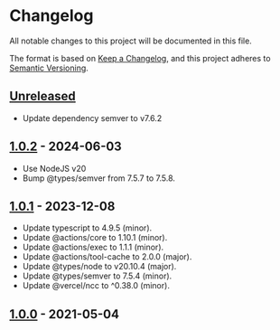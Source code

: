 # Changelog

All notable changes to this project will be documented in this file.

The format is based on [Keep a Changelog](https://keepachangelog.com/en/1.0.0/),
and this project adheres to [Semantic Versioning](https://semver.org/spec/v2.0.0.html).

## [Unreleased]

- Update dependency semver to v7.6.2

## [1.0.2] - 2024-06-03

- Use NodeJS v20
- Bump @types/semver from 7.5.7 to 7.5.8.

## [1.0.1] - 2023-12-08

- Update typescript to 4.9.5 (minor).
- Update @actions/core to 1.10.1 (minor).
- Update @actions/exec to 1.1.1 (minor).
- Update @actions/tool-cache to 2.0.0 (major).
- Update @types/node to v20.10.4 (major).
- Update @types/semver to 7.5.4 (minor).
- Update @vercel/ncc to ^0.38.0 (minor).

## [1.0.0] - 2021-05-04

[Unreleased]: https://github.com/giantswarm/floating-tags-action/compare/v1.0.2...HEAD
[1.0.2]: https://github.com/giantswarm/floating-tags-action/compare/v1.0.1...v1.0.2
[1.0.1]: https://github.com/giantswarm/floating-tags-action/compare/v1.0.0...v1.0.1
[1.0.0]: https://github.com/giantswarm/floating-tags-action/releases/tag/v1.0.0

